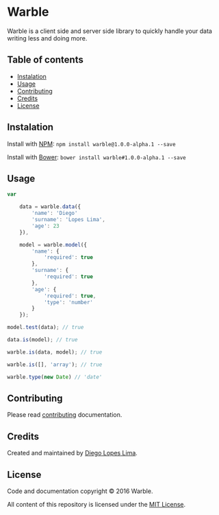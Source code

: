 # Warble

Warble is a client side and server side library to quickly handle your data writing less and doing more.

## Table of contents

- [Instalation](#instalation)
- [Usage](#usage)
- [Contributing](#contributing)
- [Credits](#credits)
- [License](#license)

## Instalation

Install with [NPM](https://www.npmjs.com/): `npm install warble@1.0.0-alpha.1 --save`

Install with [Bower](https://bower.io/): `bower install warble#1.0.0-alpha.1 --save`

## Usage

```javascript
var

	data = warble.data({
		'name': 'Diego'
		'surname': 'Lopes Lima',
		'age': 23
	}),

	model = warble.model({
		'name': {
			'required': true
		},
		'surname': {
			'required': true
		},
		'age': {
			'required': true,
			'type': 'number'
		}
	});

model.test(data); // true

data.is(model); // true

warble.is(data, model); // true

warble.is([], 'array'); // true

warble.type(new Date) // 'date'

```

## Contributing

Please read [contributing]() documentation.

## Credits

Created and maintained by [Diego Lopes Lima](https://github.com/DiegoLopesLima).

## License

Code and documentation copyright © 2016 Warble.

All content of this repository is licensed under the [MIT License](https://github.com/Tradusy/Warble/blob/master/LICENSE.md).
